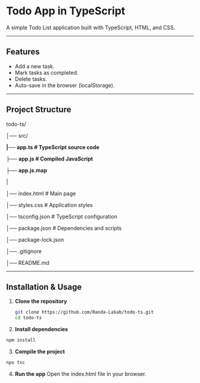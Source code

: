 #  Todo App in TypeScript

A simple Todo List application built with TypeScript, HTML, and CSS.  

---

##  Features
-  Add a new task. 
-  Mark tasks as completed. 
-  Delete tasks. 
-  Auto-save in the browser (localStorage).

---

##  Project Structure
todo-ts/ 

│── src/   

   **|── app.ts      # TypeScript source code**

   **├── app.js      # Compiled JavaScript** 

   **├── app.js.map**

|

│── index.html       # Main page 

│── styles.css       # Application styles 

│── tsconfig.json    # TypeScript configuration 

│── package.json  # Dependencies and scripts

│── package-lock.json 

│── .gitignore 

│── README.md

---

##  Installation & Usage
1. **Clone the repository**
   ```bash
   git clone https://github.com/Randa-Lakab/todo-ts.git
   cd todo-ts
   ```
   
2. **Install dependencies**
 ```bash
npm install
 ```

3. **Compile the project**
 ```bash
npx tsc
```

4. **Run the app**
Open the index.html file in your browser.



